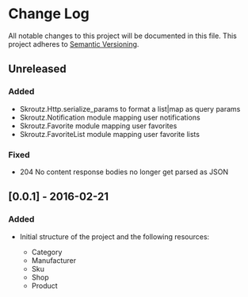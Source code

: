# Change Log
All notable changes to this project will be documented in this file.
This project adheres to [Semantic Versioning](http://semver.org/).

## Unreleased

### Added

* Skroutz.Http.serialize_params to format a list|map as query params
* Skroutz.Notification module mapping user notifications
* Skroutz.Favorite module mapping user favorites
* Skroutz.FavoriteList module mapping user favorite lists

### Fixed

* 204 No content response bodies no longer get parsed as JSON

## [0.0.1] - 2016-02-21

### Added

* Initial structure of the project and the following resources:

  * Category
  * Manufacturer
  * Sku
  * Shop
  * Product
